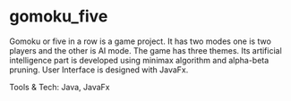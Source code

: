 # gomoku_five
Gomoku or five in a row is a game project. It has two modes one is two players and the other is AI mode. The game has three themes. Its artificial intelligence part is developed using minimax algorithm and alpha-beta pruning. User Interface is designed with JavaFx.

Tools & Tech: Java, JavaFx
